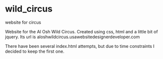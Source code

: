 # wild_circus
website for circus

Website for the Al Osh Wild Circus. Created using css, html and a little bit of jquery. 
Its url is aloshwildcircus.usawebsitedesignerdeveloper.com

There have been several index.html attempts, but due to time constraints I decided to keep the first one.
